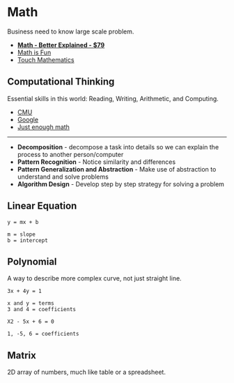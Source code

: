 # Math

Business need to know large scale problem.

* [**Math - Better Explained - $79**](http://betterexplained.com/ebook/math/)
* [Math is Fun](http://www.mathsisfun.com/algebra/index-2.html)
* [Touch Mathematics](http://www.touchmathematics.org/topics/trigonometry)

## Computational Thinking

Essential skills in this world: Reading, Writing, Arithmetic, and Computing.

* [CMU](http://www.cs.cmu.edu/~CompThink/)
* [Google](http://www.google.com/edu/computational-thinking/)
* [Just enough math](https://github.com/ceteri/jem-video)

---

* **Decomposition** - decompose a task into details so we can explain the process to another person/computer
* **Pattern Recognition** - Notice similarity and differences
* **Pattern Generalization and Abstraction** - Make use of abstraction to understand and solve problems
* **Algorithm Design** - Develop step by step strategy for solving a problem


## Linear Equation

```
y = mx + b

m = slope
b = intercept
```

## Polynomial

A way to describe more complex curve, not just straight line.

```
3x + 4y = 1

x and y = terms
3 and 4 = coefficients

X2 - 5x + 6 = 0

1, -5, 6 = coefficients
```

## Matrix

2D array of numbers, much like table or a spreadsheet.